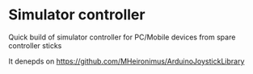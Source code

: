 # Simulator controller

Quick build of simulator controller for PC/Mobile devices from spare controller sticks

It denepds on https://github.com/MHeironimus/ArduinoJoystickLibrary


